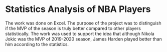 # Statistics Analysis of NBA Players
The work was done on Excel. 
The purpose of the project was to distinguish if the MVP of the season is truly better compared to other players statistically. The work was used to support the idea that although Nikola Jokic was the MVP of 2019-2020 season, James Harden played better than him according to the statistics.
